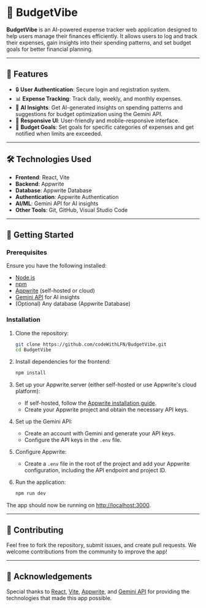 # 🎉 BudgetVibe

**BudgetVibe** is an AI-powered expense tracker web application designed to help users manage their finances efficiently. It allows users to log and track their expenses, gain insights into their spending patterns, and set budget goals for better financial planning.

---

## 🌟 Features
- 🔒 **User Authentication**: Secure login and registration system.
- 📊 **Expense Tracking**: Track daily, weekly, and monthly expenses.
- 🤖 **AI Insights**: Get AI-generated insights on spending patterns and suggestions for budget optimization using the Gemini API.
- 📱 **Responsive UI**: User-friendly and mobile-responsive interface.
- 🎯 **Budget Goals**: Set goals for specific categories of expenses and get notified when limits are exceeded.

---

## 🛠 Technologies Used
- **Frontend**: React, Vite
- **Backend**: Appwrite
- **Database**: Appwrite Database
- **Authentication**: Appwrite Authentication
- **AI/ML**: Gemini API for AI insights
- **Other Tools**: Git, GitHub, Visual Studio Code

---

## 🚀 Getting Started

### Prerequisites
Ensure you have the following installed:
- [Node.js](https://nodejs.org/)
- [npm](https://www.npmjs.com/)
- [Appwrite](https://appwrite.io/) (self-hosted or cloud)
- [Gemini API](https://gemini.com/) for AI insights
- (Optional) Any database (Appwrite Database)

### Installation
1. Clone the repository:
   ```bash
   git clone https://github.com/codeWithLFN/BudgetVibe.git
   cd BudgetVibe
   ```

2. Install dependencies for the frontend:
   ```bash
   npm install
   ```

3. Set up your Appwrite server (either self-hosted or use Appwrite's cloud platform):
   - If self-hosted, follow the [Appwrite installation guide](https://appwrite.io/docs/installation).
   - Create your Appwrite project and obtain the necessary API keys.

4. Set up the Gemini API:
   - Create an account with Gemini and generate your API keys.
   - Configure the API keys in the `.env` file.

5. Configure Appwrite:
   - Create a `.env` file in the root of the project and add your Appwrite configuration, including the API endpoint and project ID.

6. Run the application:
   ```bash
   npm run dev
   ```

The app should now be running on [http://localhost:3000](http://localhost:3000).

---

## 🤝 Contributing
Feel free to fork the repository, submit issues, and create pull requests. We welcome contributions from the community to improve the app!

---

## 🙏 Acknowledgements
Special thanks to [React](https://reactjs.org/), [Vite](https://vitejs.dev/), [Appwrite](https://appwrite.io/), and [Gemini API](https://gemini.com/) for providing the technologies that made this app possible.

